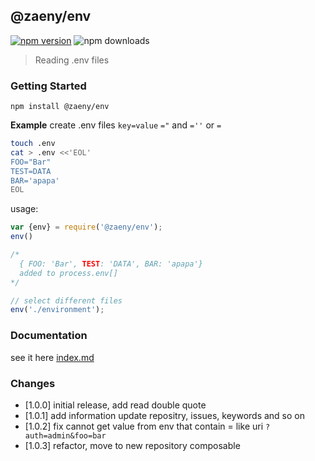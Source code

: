 ## @zaeny/env 

[![npm version](https://img.shields.io/npm/v/@zaeny/env.svg)](https://www.npmjs.com/package/@zaeny/env)
![npm downloads](https://img.shields.io/npm/dm/@zaeny/env.svg)  

> Reading .env files

### Getting Started  
 ``` 
 npm install @zaeny/env
 ``` 

**Example**
create .env files `key=value` `="` and `=''` or `=`

```sh
touch .env
cat > .env <<'EOL'
FOO="Bar"
TEST=DATA
BAR='apapa'
EOL
```

usage:
```js
var {env} = require('@zaeny/env');
env()

/*
  { FOO: 'Bar', TEST: 'DATA', BAR: 'apapa'}  
  added to process.env[]
*/

// select different files
env('./environment'); 

```

### Documentation
see it here [index.md](./index.md)
 
### Changes 
 - [1.0.0] initial release, add read double quote
 - [1.0.1] add information update repositry, issues, keywords and so on 
 - [1.0.2] fix cannot get value from env that contain = like uri `?auth=admin&foo=bar`
 - [1.0.3] refactor, move to new repository composable
